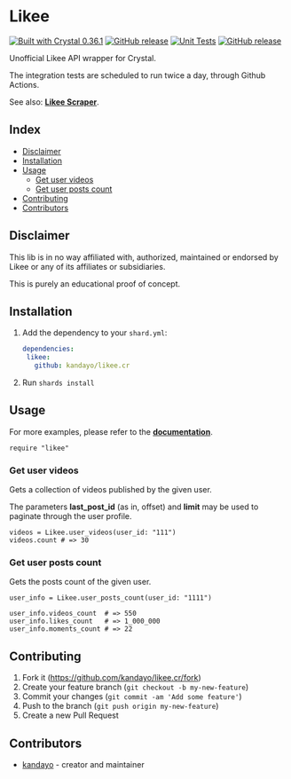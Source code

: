 # Likee

[![Built with Crystal 0.36.1](https://img.shields.io/badge/Crystal-0.36.1-%23333333)](https://crystal-lang.org/)
[![GitHub release](https://img.shields.io/github/release/kandayo/likee.cr.svg?label=Release)](https://github.com/kandayo/likee.cr/releases)
[![Unit Tests](https://github.com/kandayo/likee.cr/workflows/Unit%20Tests/badge.svg)](https://github.com/kandayo/likee.cr/actions)
[![GitHub release](https://img.shields.io/github/release/kandayo/likee.cr.svg?label=Release)](https://github.com/kandayo/likee.cr/releases)

Unofficial Likee API wrapper for Crystal.

The integration tests are scheduled to run twice a day, through Github Actions.

See also: [**Likee Scraper**](https://github.com/kandayo/likee-scraper).

## Index

- [Disclaimer](#disclaimer)
- [Installation](#installation)
- [Usage](#usage)
  - [Get user videos](#get-user-videos)
  - [Get user posts count](#get-user-posts-count)
- [Contributing](#contributing)
- [Contributors](#contributors)

## Disclaimer

This lib is in no way affiliated with, authorized, maintained or endorsed by
Likee or any of its affiliates or subsidiaries.

This is purely an educational proof of concept.

## Installation

1. Add the dependency to your `shard.yml`:

   ```yaml
   dependencies:
    likee:
      github: kandayo/likee.cr
   ```

2. Run `shards install`

## Usage

For more examples, please refer to the [**documentation**](https://absolab.xyz/likee.cr).

```crystal
require "likee"
```

### Get user videos

Gets a collection of videos published by the given user.

The parameters **last_post_id** (as in, offset) and **limit** may be used to
paginate through the user profile.

```crystal
videos = Likee.user_videos(user_id: "111")
videos.count # => 30
```

### Get user posts count

Gets the posts count of the given user.

```crystal
user_info = Likee.user_posts_count(user_id: "1111")

user_info.videos_count  # => 550
user_info.likes_count   # => 1_000_000
user_info.moments_count # => 22
```

## Contributing

1. Fork it (<https://github.com/kandayo/likee.cr/fork>)
2. Create your feature branch (`git checkout -b my-new-feature`)
3. Commit your changes (`git commit -am 'Add some feature'`)
4. Push to the branch (`git push origin my-new-feature`)
5. Create a new Pull Request

## Contributors

- [kandayo](https://github.com/kandayo) - creator and maintainer
